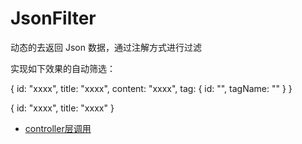 # JsonFilter
动态的去返回 Json 数据，通过注解方式进行过滤

实现如下效果的自动筛选：

{
    id: "xxxx",
    title: "xxxx",
    content: "xxxx",
    tag: {
       id: "",
       tagName: ""
    }
}

{
    id: "xxxx",
    title: "xxxx"
}


- [controller层调用](/JsonFilter/src/main/java/com/json/filter/controller/TestController.java) 

